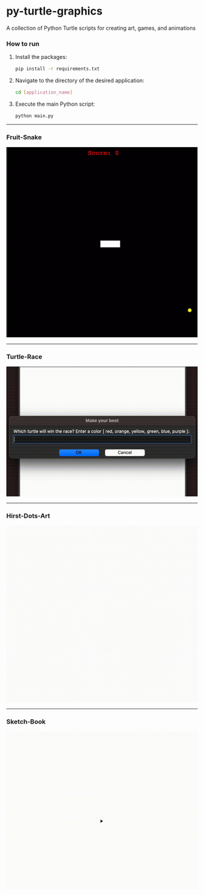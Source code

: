 # py-turtle-graphics

A collection of Python Turtle scripts for creating art, games, and animations

### How to run

1. Install the packages:
   ```bash
   pip install -r requirements.txt
   ```
2. Navigate to the directory of the desired application:
   ```bash
   cd [application_name]
   ```
3. Execute the main Python script:
   ```bash
   python main.py
   ```

---

### Fruit-Snake

![Fruit-Snake](resources/fruit-snake.gif)

---

### Turtle-Race

![Turtle-Race](resources/turtle-race.gif)

---

### Hirst-Dots-Art

![Hirst-Dots-Art](resources/hirst-dots-art.gif)

---

### Sketch-Book

![Sketch-Book](resources/sketch-book.gif)
